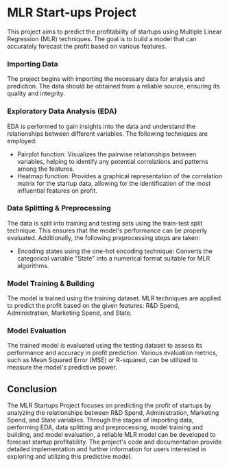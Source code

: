 # MLR Start-ups Project 

This project aims to predict the profitability of startups using Multiple Linear Regression (MLR) techniques. The goal is to build a model that can accurately forecast the profit based on various features.

### Importing Data

The project begins with importing the necessary data for analysis and prediction. The data should be obtained from a reliable source, ensuring its quality and integrity.

### Exploratory Data Analysis (EDA)

EDA is performed to gain insights into the data and understand the relationships between different variables. The following techniques are employed:

- Pairplot function: Visualizes the pairwise relationships between variables, helping to identify any potential correlations and patterns among the features.
- Heatmap function: Provides a graphical representation of the correlation matrix for the startup data, allowing for the identification of the most influential features on profit.

### Data Splitting & Preprocessing

The data is split into training and testing sets using the train-test split technique. This ensures that the model's performance can be properly evaluated. Additionally, the following preprocessing steps are taken:

- Encoding states using the one-hot encoding technique: Converts the categorical variable "State" into a numerical format suitable for MLR algorithms.

### Model Training & Building

The model is trained using the training dataset. MLR techniques are applied to predict the profit based on the given features: R&D Spend, Administration, Marketing Spend, and State.

### Model Evaluation

The trained model is evaluated using the testing dataset to assess its performance and accuracy in profit prediction. Various evaluation metrics, such as Mean Squared Error (MSE) or R-squared, can be utilized to measure the model's predictive power.

## Conclusion

The MLR Startups Project focuses on predicting the profit of startups by analyzing the relationships between R&D Spend, Administration, Marketing Spend, and State variables. Through the stages of importing data, performing EDA, data splitting and preprocessing, model training and building, and model evaluation, a reliable MLR model can be developed to forecast startup profitability. The project's code and documentation provide detailed implementation and further information for users interested in exploring and utilizing this predictive model.
